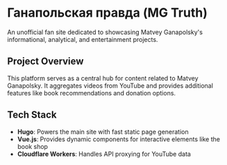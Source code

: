 # Ганапольская правда (MG Truth)

An unofficial fan site dedicated to showcasing Matvey Ganapolsky's informational, analytical, and entertainment projects.

## Project Overview

This platform serves as a central hub for content related to Matvey Ganapolsky. It aggregates videos from YouTube and provides additional features like book recommendations and donation options.

## Tech Stack

- **Hugo**: Powers the main site with fast static page generation
- **Vue.js**: Provides dynamic components for interactive elements like the book shop
- **Cloudflare Workers**: Handles API proxying for YouTube data

